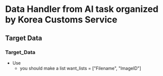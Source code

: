# Data Handler from AI task organized by Korea Customs Service

## Target Data
### Target_Data
- Use
    - you should make a list
        want_lists = ["Filename", "ImageID"]
